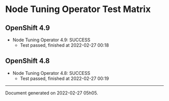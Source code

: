 
Node Tuning Operator Test Matrix
================================

OpenShift 4.9
-------------



* Node Tuning Operator 4.9: SUCCESS
  - Test passed, finished at 2022-02-27 00:18

OpenShift 4.8
-------------



* Node Tuning Operator 4.8: SUCCESS
  - Test passed, finished at 2022-02-27 00:19

---
Document generated on 2022-02-27 05h05.
